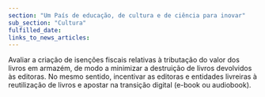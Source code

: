 ```yaml
---
section: "Um País de educação, de cultura e de ciência para inovar"
sub_section: "Cultura"
fulfilled_date:
links_to_news_articles:
---
```


Avaliar a criação de isenções fiscais relativas à tributação do valor dos livros em armazém, de modo a minimizar a destruição de livros devolvidos às editoras. No mesmo sentido, incentivar as editoras e entidades livreiras à reutilização de livros e apostar na transição digital (e-book ou audiobook).